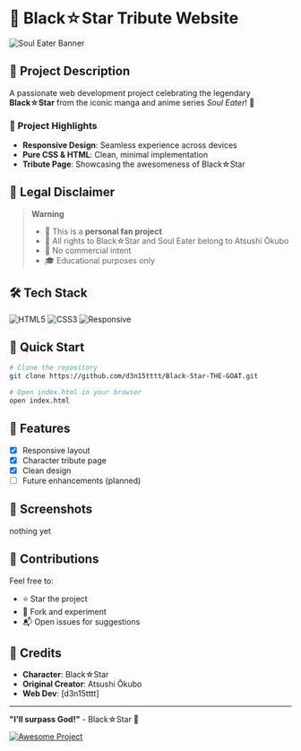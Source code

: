 # 🌟 Black☆Star Tribute Website

![Soul Eater Banner](https://img.shields.io/badge/Soul%20Eater-Black%E2%98%86Star-red?style=for-the-badge&logo=data:image/png;base64,iVBORw0KGgoAAAANSUhEUgAAAAEAAAABCAYAAAAfFcSJAAAACklEQVR4nGMAAQAABQABDQottAAAAABJRU5ErkJggg==)

## 📖 Project Description

A passionate web development project celebrating the legendary **Black☆Star** from the iconic manga and anime series *Soul Eater*! 🥷

### 🎯 Project Highlights

- **Responsive Design**: Seamless experience across devices
- **Pure CSS & HTML**: Clean, minimal implementation
- **Tribute Page**: Showcasing the awesomeness of Black☆Star

## 🚨 Legal Disclaimer

> **Warning**
> - 📝 This is a **personal fan project**
> - 💼 All rights to Black☆Star and Soul Eater belong to Atsushi Ōkubo
> - 🚫 No commercial intent
> - 🎓 Educational purposes only

## 🛠 Tech Stack

![HTML5](https://img.shields.io/badge/HTML5-E34F26?style=for-the-badge&logo=html5&logoColor=white)
![CSS3](https://img.shields.io/badge/CSS3-1572B6?style=for-the-badge&logo=css3&logoColor=white)
![Responsive](https://img.shields.io/badge/Responsive-Design-blueviolet?style=for-the-badge)

## 🚀 Quick Start

```bash
# Clone the repository
git clone https://github.com/d3n15tttt/Black-Star-THE-GOAT.git

# Open index.html in your browser
open index.html
```

## 🌈 Features

- [x] Responsive layout
- [x] Character tribute page
- [x] Clean design
- [ ] Future enhancements (planned)

## 📸 Screenshots

nothing yet

## 🤝 Contributions

Feel free to:
- ⭐ Star the project
- 🍴 Fork and experiment
- 📬 Open issues for suggestions

## 🙏 Credits

- **Character**: Black☆Star
- **Original Creator**: Atsushi Ōkubo
- **Web Dev**: [d3n15tttt]

---

**"I'll surpass God!"** - Black☆Star 🌟

[![Awesome Project](https://img.shields.io/badge/Awesome-Project-fc0?style=for-the-badge)](https://github.com/d3n15tttt)
